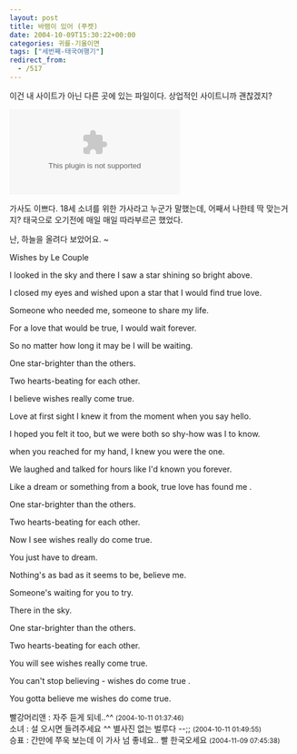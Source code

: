 ```yaml
---
layout: post
title: 바램이 있어 (푸켓)
date: 2004-10-09T15:30:22+00:00
categories: 귀를-기울이면
tags: ["세번째-태국여행기"]
redirect_from:
  - /517
---
```


이건 내 사이트가 아닌 다른 곳에 있는 파일이다. 상업적인 사이트니까 괜찮겠지?

<EMBED src=http://www.tvcm.co.kr/tvcf_upload/UpCfMusicIn_mem/Emi_Fujita_-_Wishes.wma type=audio/x-ms-wma autostart=false>

가사도 이쁘다. 18세 소녀를 위한 가사라고 누군가 말했는데, 어째서 나한테 딱 맞는거지? 태국으로 오기전에 매일 매일 따라부르곤 했었다.

난, 하늘을 올려다 보았어요. ~

Wishes by Le Couple

I looked in the sky and there I saw a star shining so bright above.

I closed my eyes and wished upon a star that I would find true love.

Someone who needed me, someone to share my life.

For a love that would be true, I would wait forever.

So no matter how long it may be I will be waiting.

One star-brighter than the others.

Two hearts-beating for each other.

I believe wishes really come true.

Love at first sight I knew it from the moment when you say hello.

I hoped you felt it too, but we were both so shy-how was I to know.

when you reached for my hand, I knew you were the one.

We laughed and talked for hours like I'd known you forever.

Like a dream or something from a book, true love has found me .

One star-brighter than the others.

Two hearts-beating for each other.

Now I see wishes really do come true.

You just have to dream.

Nothing's as bad as it seems to be, believe me.

Someone's waiting for you to try.

There in the sky.

One star-brighter than the others.

Two hearts-beating for each other.

You will see wishes really come true.

You can't stop believing - wishes do come true .

You gotta believe me wishes do come true.
<div id=comments>
<div class=comment>
<!--- cmt:870 --->
<!--- mail: --->
<!--- parent:0 --->
빨강머리앤 : 
자주 듣게 되네..^^
 <small>(2004-10-11 01:37:46)</small>
</div>
<div class=comment>
<!--- cmt:871 --->
<!--- mail: --->
<!--- parent:0 --->
소녀 : 
설 오시면 들려주세요 ^^
별사진 없는 벌루다 --;;
 <small>(2004-10-11 01:49:55)</small>
</div>
<div class=comment>
<!--- cmt:872 --->
<!--- mail: --->
<!--- parent:0 --->
승표 : 
간만에 쭈욱 보는데 이 가사 넘 좋네요..
빨 한국오세요
 <small>(2004-11-09 07:45:38)</small>
</div>
</div>
